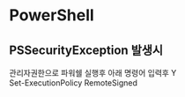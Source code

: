 # PowerShell

## PSSecurityException 발생시

관리자권한으로 파워쉘 실행후 아래 명령어 입력후 Y  
Set-ExecutionPolicy RemoteSigned  
